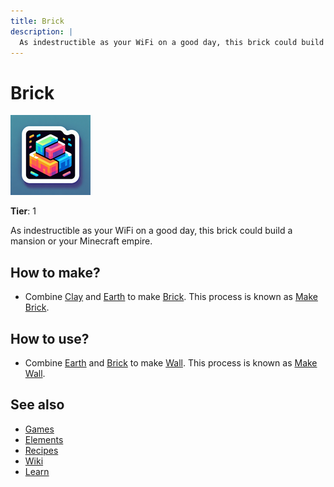 ```yaml
---
title: Brick
description: |
  As indestructible as your WiFi on a good day, this brick could build a mansion or your Minecraft empire.
---
```

# Brick

![](../images/item.brick.png)

**Tier**: 1

As indestructible as your WiFi on a good day, this brick could build a mansion or your Minecraft empire.

## How to make?

* Combine [Clay](/wiki/elements/clay) and [Earth](/wiki/elements/earth) to make [Brick](/wiki/elements/brick). This process is known as [Make Brick](/wiki/recipes/make-brick).

## How to use?

* Combine [Earth](/wiki/elements/earth) and [Brick](/wiki/elements/brick) to make [Wall](/wiki/elements/wall). This process is known as [Make Wall](/wiki/recipes/make-wall).

## See also

* [Games](/wiki/games)
* [Elements](/wiki/elements)
* [Recipes](/wiki/recipes)
* [Wiki](/wiki/index)
* [Learn](/learn/index)